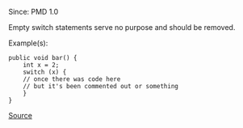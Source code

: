 Since: PMD 1.0

Empty switch statements serve no purpose and should be removed.

Example(s):
```
public void bar() {
	int x = 2;
	switch (x) {
	// once there was code here
	// but it's been commented out or something
	}
}
```

[Source](https://pmd.github.io/pmd-5.5.4/pmd-java/rules/java/empty.html#EmptySwitchStatements)
